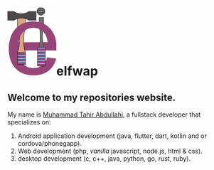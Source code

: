 # ![Elftech's logo](logo.png)elfwap

## Welcome to my repositories website.

My name is [Muhammad Tahir Abdullahi](https://facebook.com/muhammedtahir.abdullahi), a fullstack developer that specializes on:
1. Android application development (java, flutter, dart, kotlin and or cordova/phonegapp).
2. Web development (php, _vanilla_ javascript, node.js, html & css).
3. desktop development (c, c++, java, python, go, rust, ruby).
